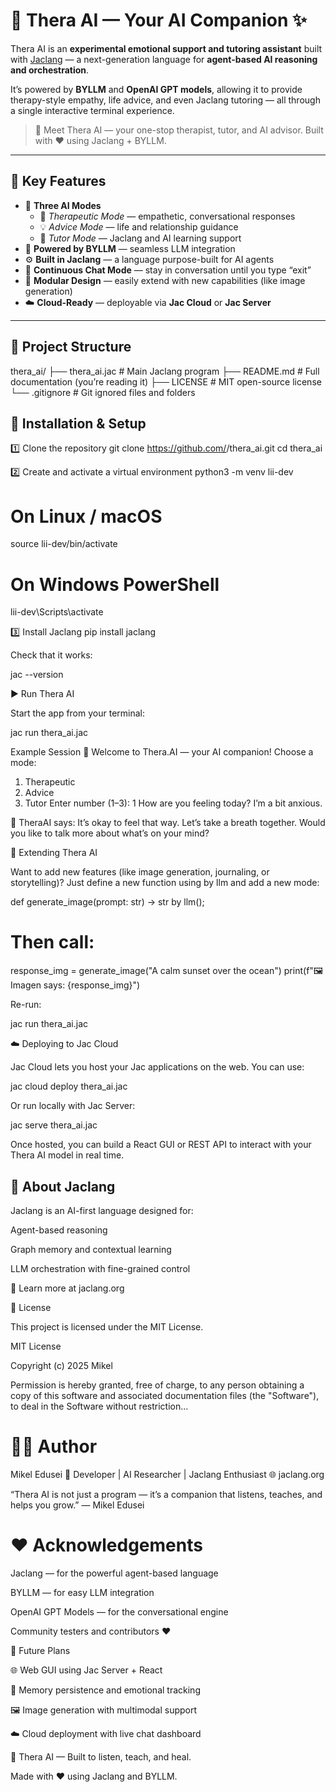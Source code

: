 # 🧠 Thera AI — Your AI Companion ✨

Thera AI is an **experimental emotional support and tutoring assistant** built with [Jaclang](https://jaclang.org/) — a next-generation language for **agent-based AI reasoning and orchestration**.

It’s powered by **BYLLM** and **OpenAI GPT models**, allowing it to provide therapy-style empathy, life advice, and even Jaclang tutoring — all through a single interactive terminal experience.

> 💬 Meet Thera AI — your one-stop therapist, tutor, and AI advisor.
> Built with ❤️ using Jaclang + BYLLM.

---

## 🌟 Key Features
- 🤖 **Three AI Modes**
  - 🧘 *Therapeutic Mode* — empathetic, conversational responses  
  - 💡 *Advice Mode* — life and relationship guidance  
  - 📘 *Tutor Mode* — Jaclang and AI learning support  
- 🧠 **Powered by BYLLM** — seamless LLM integration  
- ⚙️ **Built in Jaclang** — a language purpose-built for AI agents  
- 🔁 **Continuous Chat Mode** — stay in conversation until you type “exit”  
- 🧩 **Modular Design** — easily extend with new capabilities (like image generation)  
- ☁️ **Cloud-Ready** — deployable via **Jac Cloud** or **Jac Server**

---

## 📁 Project Structure
thera_ai/
├── thera_ai.jac # Main Jaclang program
├── README.md # Full documentation (you’re reading it)
├── LICENSE # MIT open-source license
└── .gitignore # Git ignored files and folders


##  🚀 Installation & Setup

1️⃣ Clone the repository
git clone https://github.com/<your-username>/thera_ai.git
cd thera_ai

2️⃣ Create and activate a virtual environment
python3 -m venv lii-dev

# On Linux / macOS
source lii-dev/bin/activate

# On Windows PowerShell
lii-dev\Scripts\activate

3️⃣ Install Jaclang
pip install jaclang


Check that it works:

jac --version

▶️ Run Thera AI

Start the app from your terminal:

jac run thera_ai.jac

Example Session
🧠 Welcome to Thera.AI — your AI companion!
Choose a mode:
1. Therapeutic
2. Advice
3. Tutor
Enter number (1–3): 1
How are you feeling today? I’m a bit anxious.

💬 TheraAI says: It’s okay to feel that way. Let’s take a breath together.
Would you like to talk more about what’s on your mind?

🧩 Extending Thera AI

Want to add new features (like image generation, journaling, or storytelling)?
Just define a new function using by llm and add a new mode:

def generate_image(prompt: str) -> str by llm();

# Then call:
response_img = generate_image("A calm sunset over the ocean")
print(f"🖼️ Imagen says: {response_img}")


Re-run:

jac run thera_ai.jac

☁️ Deploying to Jac Cloud

Jac Cloud lets you host your Jac applications on the web.
You can use:

jac cloud deploy thera_ai.jac


Or run locally with Jac Server:

jac serve thera_ai.jac


Once hosted, you can build a React GUI or REST API to interact with your Thera AI model in real time.

##  🧠 About Jaclang

Jaclang is an AI-first language designed for:

Agent-based reasoning

Graph memory and contextual learning

LLM orchestration with fine-grained control

📘 Learn more at jaclang.org

🪪 License

This project is licensed under the MIT License.

MIT License

Copyright (c) 2025 Mikel

Permission is hereby granted, free of charge, to any person obtaining a copy
of this software and associated documentation files (the "Software"), to deal
in the Software without restriction...

# 🧑‍💻 Author

Mikel Edusei
💼 Developer | AI Researcher | Jaclang Enthusiast
🌐 jaclang.org

“Thera AI is not just a program — it’s a companion that listens, teaches, and helps you grow.”
— Mikel Edusei

 # ❤️ Acknowledgements

Jaclang
 — for the powerful agent-based language

BYLLM
 — for easy LLM integration

OpenAI GPT Models
 — for the conversational engine

Community testers and contributors ❤️

🧩 Future Plans

🌐 Web GUI using Jac Server + React

🧘 Memory persistence and emotional tracking

🖼️ Image generation with multimodal support

☁️ Cloud deployment with live chat dashboard

🧠 Thera AI — Built to listen, teach, and heal.

Made with ❤️ using Jaclang and BYLLM.

